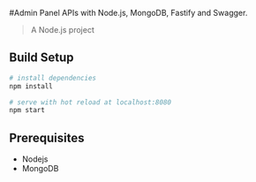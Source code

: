 #Admin Panel APIs  with Node.js, MongoDB, Fastify and Swagger.

> A Node.js project

## Build Setup

``` bash
# install dependencies
npm install

# serve with hot reload at localhost:8080
npm start
```
## Prerequisites
- Nodejs
- MongoDB